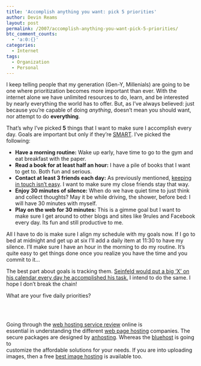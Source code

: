 ```yaml
---
title: 'Accomplish anything you want: pick 5 priorities'
author: Devin Reams
layout: post
permalink: /2007/accomplish-anything-you-want-pick-5-priorities/
btc_comment_counts:
  - 'a:0:{}'
categories:
  - Internet
tags:
  - Organization
  - Personal
---
```

I keep telling people that my generation (Gen-Y, Millenials) are going to be one where prioritization becomes more important than ever. With the internet alone we have unlimited resources to do, learn, and be interested by nearly everything the world has to offer. But, as I&#8217;ve always believed: just because you&#8217;re capable of doing *anything*, doesn&#8217;t mean you should want, nor attempt to do **everything**.

That&#8217;s why I&#8217;ve picked **5** things that I want to make sure I accomplish every day. Goals are important but only if they&#8217;re [SMART][1]. I&#8217;ve picked the following:

*   **Have a morning routine:** Wake up early, have time to go to the gym and eat breakfast with the paper.
*   **Read a book for at least half an hour:** I have a pile of books that I want to get to. Both fun and serious.
*   **Contact at least 3 friends each day:** As previously mentioned, [keeping in touch isn&#8217;t easy][2]. I want to make sure my close friends stay that way.
*   **Enjoy 30 minutes of silence:** When do we have quiet time to just think and collect thoughts? May it be while driving, the shower, before bed: I will have 30 minutes with myself.
*   **Play on the web for 30 minutes:** This is a gimme goal but I want to make sure I get around to other blogs and sites like 9rules and Facebook every day. Its fun and still productive to me.

All I have to do is make sure I align my schedule with my goals now. If I go to bed at midnight and get up at six I&#8217;ll add a daily item at 11:30 to have my silence. I&#8217;ll make sure I have an hour in the morning to do my routine. It&#8217;s quite easy to get things done once you realize you have the time and you commit to it&#8230;

The best part about goals is tracking them. [Seinfeld would put a big &#8216;X&#8217; on his calendar every day he accomplished his task.][3] I intend to do the same. I hope I don&#8217;t break the chain!

What are your five daily priorities?

<div style="margin-top:60px">
  Going through the <a href="http://www.ntia.doc.gov/ntiahome/ntiageneral/cipacomments/pre/ala/appendixa.htm">web hosting service review</a> online is<br /> essential in understanding the different <a href="http://www.unifyhosting.com">web page hosting</a> companies. The secure packages are designed by <a href="http://www.unifyhosting.com/anhosting.htm">anhosting</a>. Whereas the <a href="http://www.unifyhosting.com/bluehost.htm">bluehost</a> is going to<br /> customize the affordable solutions for your needs. If you are into uploading images, then a free <a href="http://science.nasa.gov/headlines/y2007/21mar_chromosphere.htm">best image hosting</a> is available too.
</div>

 [1]: http://en.wikipedia.org/wiki/SMART_(project_management)
 [2]: http://devinreams.com/2007/08/18/keeping-in-touch-isnt-easy/
 [3]: http://lifehacker.com/software/motivation/jerry-seinfelds-productivity-secret-281626.php